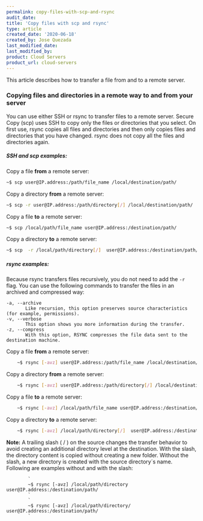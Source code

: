 ```yaml
---
permalink: copy-files-with-scp-and-rsync
audit_date:
title: 'Copy files with scp and rsync'
type: article
created_date: '2020-06-18'
created_by: Jose Quezada
last_modified_date:
last_modified_by:
product: Cloud Servers
product_url: cloud-servers
---
```


This article describes how to transfer a file from and to a remote server.

### Copying files and directories in a remote way to and from your server

You can use either SSH or rsync to transfer files to a remote server. Secure Copy (scp) uses SSH to copy only the files or directories that you select. On first use, rsync copies all files and directories and then only copies files and directories that you have changed. rsync does not copy all the files and directories again.

##### SSH and scp examples:

Copy a file **from** a remote server:
```sh
~$ scp user@IP.address:/path/file_name /local/destination/path/
```
Copy a directory **from** a remote server:
```sh
~$ scp -r user@IP.address:/path/directory[/] /local/destination/path/
```

Copy a file **to** a remote server:
```sh
~$ scp /local/path/file_name user@IP.address:/destination/path/
```
Copy a directory **to** a remote server:
```sh
~$ scp  -r /local/path/directory[/]  user@IP.address:/destination/path/
```

##### rsync examples:

Because rsync transfers files recursively, you do not need to add the `-r` flag. You can use the following commands to transfer the files in an archived and compressed way:

	-a, --archive
	       Like recursion, this option preserves source characteristics (for example, permissions).
	-v, --verbose
	       This option shows you more information during the transfer.
	-z, --compress
	       With this option, RSYNC compresses the file data sent to the destination machine.

Copy a file **from** a remote server:
```sh
	~$ rsync [-avz] user@IP.address:/path/file_name /local/destination/path/
```
Copy a directory **from** a remote server:
```sh
	~$ rsync [-avz] user@IP.address:/path/directory[/] /local/destination/path/
```

Copy a file **to** a remote server:
```sh
	~$ rsync [-avz] /local/path/file_name user@IP.address:/destination/path/
```
Copy a directory **to** a remote server:
```sh
	~$ rsync [-avz] /local/path/directory[/]  user@IP.address:/destination/path/
```


**Note:**
A  trailing  slash ( / ) on the source changes the transfer behavior to avoid creating an additional directory level at the destination. With the slash, the directory content is copied without creating a new folder. Without the slash, a new directory is created with the source directory´s name. Following are examples without and with the slash:

            `
            ~$ rsync [-avz] /local/path/directory  user@IP.address:/destination/path/
            `
            `
            ~$ rsync [-avz] /local/path/directory/  user@IP.address:/destination/path/
            `
